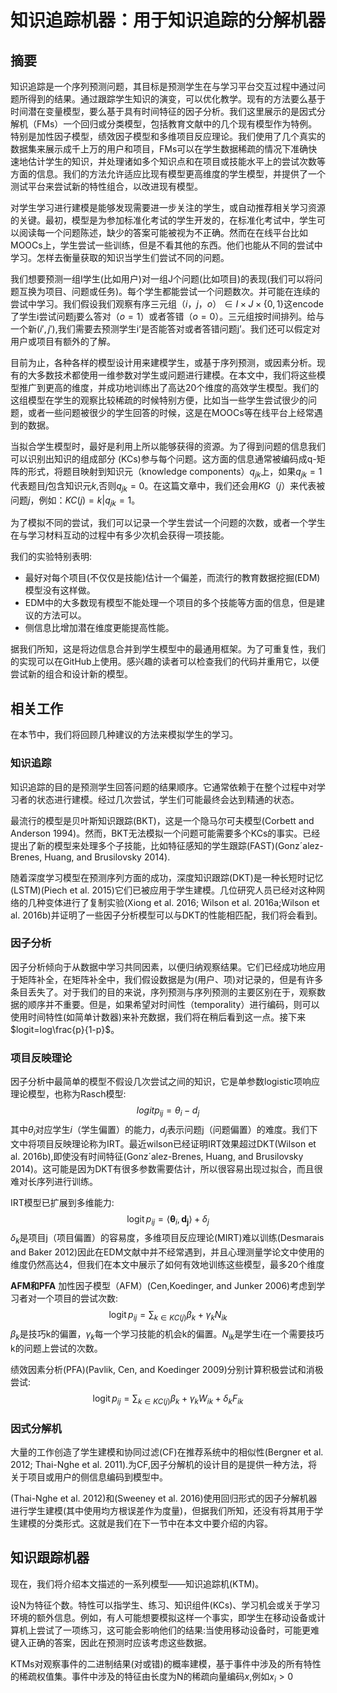 # 知识追踪机器：用于知识追踪的分解机器

## 摘要

知识追踪是一个序列预测问题，其目标是预测学生在与学习平台交互过程中通过问题所得到的结果。通过跟踪学生知识的演变，可以优化教学。现有的方法要么基于时间潜在变量模型，要么基于具有时间特征的因子分析。我们这里展示的是因式分解机（FMs）一个回归或分类模型，包括教育文献中的几个现有模型作为特例。特别是加性因子模型，绩效因子模型和多维项目反应理论。我们使用了几个真实的数据集来展示成千上万的用户和项目，FMs可以在学生数据稀疏的情况下准确快速地估计学生的知识，并处理诸如多个知识点和在项目或技能水平上的尝试次数等方面的信息。我们的方法允许适应比现有模型更高维度的学生模型，并提供了一个测试平台来尝试新的特性组合，以改进现有模型。

对学生学习进行建模是能够发现需要进一步关注的学生，或自动推荐相关学习资源的关键。最初，模型是为参加标准化考试的学生开发的，在标准化考试中，学生可以阅读每一个问题陈述，缺少的答案可能被视为不正确。然而在在线平台比如MOOCs上，学生尝试一些训练，但是不看其他的东西。他们也能从不同的尝试中学习。怎样去衡量获取的知识当学生们尝试不同的问题。

我们想要预测一组I学生(比如用户)对一组J个问题(比如项目)的表现(我们可以将问题互换为项目、问题或任务)。每个学生都能尝试一个问题数次。并可能在连续的尝试中学习。我们假设我们观察有序三元组$（i，j，o）\in I \times J \times \{0,1\}$这encode了学生i尝试问题j要么答对$（o=1）$或者答错$（o=0）$。三元组按时间排列。给与一个新$(i',j')$,我们需要去预测学生i‘是否能答对或者答错问题j’。我们还可以假定对用户或项目有额外的了解。

目前为止，各种各样的模型设计用来建模学生，或基于序列预测，或因素分析。现有的大多数技术都使用一维参数对学生或问题进行建模。在本文中，我们将这些模型推广到更高的维度，并成功地训练出了高达20个维度的高效学生模型。我们的这组模型在学生的观察比较稀疏的时候特别方便，比如当一些学生尝试很少的问题，或者一些问题被很少的学生回答的时候，这是在MOOCs等在线平台上经常遇到的数据。

当拟合学生模型时，最好是利用上所以能够获得的资源。为了得到问题的信息我们可以识别出知识的组成部分
(KCs)参与每个问题。这方面的信息通常被编码成q-矩阵的形式，将题目映射到知识元（knowledge components）$q_{jk}$上，如果$q_{jk}=1$代表题目$j$包含知识元$k$,否则$q_{jk}=0$。在这篇文章中，我们还会用$KG（j）$来代表被问题$j$，例如：$KC(j)={k|q_{jk}=1}$。

为了模拟不同的尝试，我们可以记录一个学生尝试一个问题的次数，或者一个学生在与学习材料互动的过程中有多少次机会获得一项技能。

我们的实验特别表明:

- 最好对每个项目(不仅仅是技能)估计一个偏差，而流行的教育数据挖掘(EDM)模型没有这样做。
- EDM中的大多数现有模型不能处理一个项目的多个技能等方面的信息，但是建议的方法可以。
- 侧信息比增加潜在维度更能提高性能。

据我们所知，这是将边信息合并到学生模型中的最通用框架。为了可重复性，我们的实现可以在GitHub上使用。感兴趣的读者可以检查我们的代码并重用它，以便尝试新的组合和设计新的模型。

## 相关工作

在本节中，我们将回顾几种建议的方法来模拟学生的学习。

### 知识追踪

知识追踪的目的是预测学生回答问题的结果顺序。它通常依赖于在整个过程中对学习者的状态进行建模。经过几次尝试，学生们可能最终会达到精通的状态。

最流行的模型是贝叶斯知识跟踪(BKT)，这是一个隐马尔可夫模型(Corbett and Anderson 1994)。然而，BKT无法模拟一个问题可能需要多个KCs的事实。已经提出了新的模型来处理多个子技能，比如特征感知的学生跟踪(FAST)(Gonz´alez-Brenes, Huang, and Brusilovsky 2014).

随着深度学习模型在预测序列方面的成功，深度知识跟踪(DKT)是一种长短时记忆(LSTM)(Piech et al. 2015)它们已被应用于学生建模。几位研究人员已经对这种网络的几种变体进行了复制实验(Xiong et al. 2016; Wilson et al. 2016a;Wilson et al. 2016b)并证明了一些因子分析模型可以与DKT的性能相匹配，我们将会看到。

### 因子分析

因子分析倾向于从数据中学习共同因素，以便归纳观察结果。它们已经成功地应用于矩阵补全，在矩阵补全中，我们假设数据是为(用户、项)对记录的，但是有许多条目丢失了。对于我们的目的来说，序列预测与序列预测的主要区别在于，观察数据的顺序并不重要。但是，如果希望对时间性（temporality）进行编码，则可以使用时间特性(如简单计数器)来补充数据，我们将在稍后看到这一点。接下来$logit=log\frac{p}{1-p}$。

### 项目反映理论

因子分析中最简单的模型不假设几次尝试之间的知识，它是单参数logistic项响应理论模型，也称为Rasch模型:
$$
logit p_{ij}=\theta_i-d_j
$$
其中$\theta_i$对应学生$i$（学生偏置）的能力，$d_j$表示问题j（问题偏置）的难度。我们下文中将项目反映理论称为IRT。最近wilson已经证明IRT效果超过DKT(Wilson et al. 2016b),即使没有时间特征(Gonz´alez-Brenes, Huang, and Brusilovsky 2014)。这可能是因为DKT有很多参数需要估计，所以很容易出现过拟合，而且很难对长序列进行训练。

IRT模型已扩展到多维能力:
$$
\operatorname{logit} p_{i j}=\left\langle\boldsymbol{\theta}_{i}, \boldsymbol{d}_{\boldsymbol{j}}\right\rangle+\delta_{j}
$$
$\delta_k$是项目j（项目偏置）的容易度，多维项目反应理论(MIRT)难以训练(Desmarais and Baker 2012)因此在EDM文献中并不经常遇到，并且心理测量学论文中使用的维度仍然高达4，但我们在本文中展示了如何有效地训练这些模型，最多20个维度

**AFM和PFA** 加性因子模型（AFM）(Cen,Koedinger, and Junker 2006)考虑到学习者对一个项目的尝试次数:
$$
\operatorname{logit} p_{i j}=\sum_{k \in K C(j)} \beta_{k}+\gamma_{k} N_{i k}
$$
$\beta_k$是技巧k的偏置，$\gamma_k$每一个学习技能的机会k的偏置。$N_{i k}$是学生i在一个需要技巧k的问题上尝试的次数。

绩效因素分析(PFA)(Pavlik, Cen, and Koedinger 2009)分别计算积极尝试和消极尝试:
$$
\operatorname{logit} p_{i j}=\sum_{k \in K C(j)} \beta_{k}+\gamma_{k} W_{i k}+\delta_{k} F_{i k}
$$

### 因式分解机

大量的工作创造了学生建模和协同过滤(CF)在推荐系统中的相似性(Bergner et al. 2012; Thai-Nghe et al. 2011).为CF,因子分解机的设计目的是提供一种方法，将关于项目或用户的侧信息编码到模型中。

(Thai-Nghe et al. 2012)和(Sweeney et al. 2016)使用回归形式的因子分解机器进行学生建模(其中使用均方根误差作为度量)，但据我们所知，还没有将其用于学生建模的分类形式。这就是我们在下一节中在本文中要介绍的内容。

## 知识跟踪机器

现在，我们将介绍本文描述的一系列模型——知识追踪机(KTM)。

设N为特征个数。特性可以指学生、练习、知识组件(KCs)、学习机会或关于学习环境的额外信息。例如，有人可能想要模拟这样一个事实，即学生在移动设备或计算机上尝试了一项练习，这可能会影响他们的结果:当使用移动设备时，可能更难键入正确的答案，因此在预测时应该考虑这些数据。

KTMs对观察事件的二进制结果(对或错)的概率建模，基于事件中涉及的所有特性的稀疏权值集。事件中涉及的特征由长度为N的稀疏向量编码$x$,例如$x_i>0$